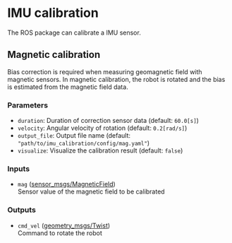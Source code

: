 # IMU calibration

The ROS package can calibrate a IMU sensor.

## Magnetic calibration

Bias correction is required when measuring geomagnetic field with magnetic sensors.
In magnetic calibration, the robot is rotated and the bias is estimated from the magnetic field data.

### Parameters

- `duration`: Duration of correction sensor data (default: `60.0[s]`)
- `velocity`: Angular velocity of rotation (default: `0.2[rad/s]`)
- `output_file`: Output file name (default: `"path/to/imu_calibration/config/mag.yaml"`)
- `visualize`: Visualize the calibration result (default: `false`)

### Inputs

- `mag` ([sensor_msgs/MagneticField](http://docs.ros.org/api/sensor_msgs/html/msg/MagneticField.html))  
    Sensor value of the magnetic field to be calibrated

### Outputs

- `cmd_vel` ([geometry_msgs/Twist](http://docs.ros.org/api/geometry_msgs/html/msg/Twist.html))  
    Command to rotate the robot
